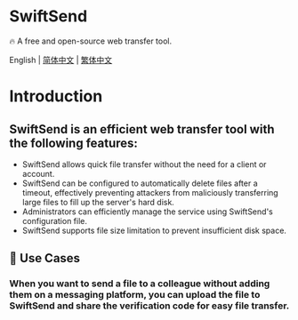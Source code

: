 # SwiftSend

🔥 A free and open-source web transfer tool.

English | [简体中文](./README_CH.md) | [繁体中文](./README_CH_Hant.md)

# Introduction
## SwiftSend is an efficient web transfer tool with the following features:
- SwiftSend allows quick file transfer without the need for a client or account.
- SwiftSend can be configured to automatically delete files after a timeout, effectively preventing attackers from maliciously transferring large files to fill up the server's hard disk.
- Administrators can efficiently manage the service using SwiftSend's configuration file.
- SwiftSend supports file size limitation to prevent insufficient disk space.

## 🔮 Use Cases
### When you want to send a file to a colleague without adding them on a messaging platform, you can upload the file to SwiftSend and share the verification code for easy file transfer.
